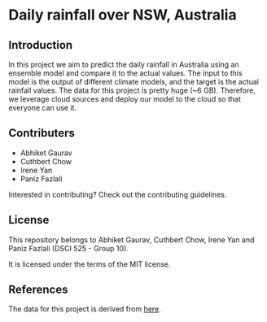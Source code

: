 # Daily rainfall over NSW, Australia

## Introduction
In this project we aim to predict the daily rainfall in Australia using an ensemble model and compare it to the actual values. The input to this model is the output of different climate models, and the target is the actual rainfall values. The data for this project is pretty huge (~6 GB). Therefore, we leverage cloud sources and deploy our model to the cloud so that everyone can use it. 

## Contributers
- Abhiket Gaurav
- Cuthbert Chow
- Irene Yan
- Paniz Fazlali

Interested in contributing? Check out the contributing guidelines.

## License
This repository belongs to Abhiket Gaurav, Cuthbert Chow, Irene Yan and Paniz Fazlali (DSCI 525 - Group 10).

It is licensed under the terms of the MIT license.

## References
The data for this project is derived from [here](https://figshare.com/articles/dataset/Daily_rainfall_over_NSW_Australia/14096681).
